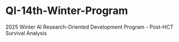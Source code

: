 # QI-14th-Winter-Program
2025 Winter AI Research-Oriented Development Program - Post-HCT Survival Analysis
